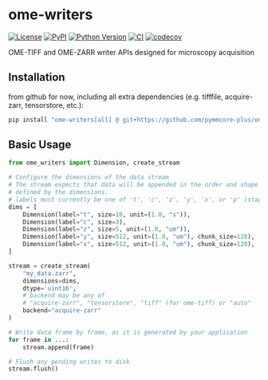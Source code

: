 # ome-writers

[![License](https://img.shields.io/pypi/l/ome-writers.svg?color=green)](https://github.com/pymmcore-plus/ome-writers/raw/main/LICENSE)
[![PyPI](https://img.shields.io/pypi/v/ome-writers.svg?color=green)](https://pypi.org/project/ome-writers)
[![Python
Version](https://img.shields.io/pypi/pyversions/ome-writers.svg?color=green)](https://python.org)
[![CI](https://github.com/pymmcore-plus/ome-writers/actions/workflows/ci.yml/badge.svg)](https://github.com/pymmcore-plus/ome-writers/actions/workflows/ci.yml)
[![codecov](https://codecov.io/gh/pymmcore-plus/ome-writers/branch/main/graph/badge.svg)](https://codecov.io/gh/pymmcore-plus/ome-writers)

OME-TIFF and OME-ZARR writer APIs designed for microscopy acquisition

## Installation

from github for now, including all extra dependencies (e.g. tifffile,
acquire-zarr, tensorstore, etc.):

```bash
pip install "ome-writers[all] @ git+https://github.com/pymmcore-plus/ome-writers"
```

## Basic Usage

```python
from ome_writers import Dimension, create_stream

# Configure the dimensions of the data stream
# The stream expects that data will be appended in the order and shape
# defined by the dimensions.
# labels must currently be one of 't', 'c', 'z', 'y', 'x', or 'p' (stage position).
dims = [
    Dimension(label="t", size=10, unit=(1.0, "s")),
    Dimension(label="c", size=3),
    Dimension(label="z", size=5, unit=(1.0, "um")),
    Dimension(label="y", size=512, unit=(1.0, "um"), chunk_size=128),
    Dimension(label="x", size=512, unit=(1.0, "um"), chunk_size=128),
]

stream = create_stream(
    "my_data.zarr",
    dimensions=dims,
    dtype='uint16',
    # backend may be any of
    # "acquire-zarr", "tensorstore", "tiff" (for ome-tiff) or "auto"
    backend="acquire-zarr"  
)

# Write data frame by frame, as it is generated by your application
for frame in ...:
    stream.append(frame)

# Flush any pending writes to disk
stream.flush()
```
